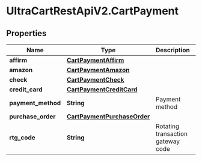 # UltraCartRestApiV2.CartPayment

## Properties
Name | Type | Description | Notes
------------ | ------------- | ------------- | -------------
**affirm** | [**CartPaymentAffirm**](CartPaymentAffirm.md) |  | [optional] 
**amazon** | [**CartPaymentAmazon**](CartPaymentAmazon.md) |  | [optional] 
**check** | [**CartPaymentCheck**](CartPaymentCheck.md) |  | [optional] 
**credit_card** | [**CartPaymentCreditCard**](CartPaymentCreditCard.md) |  | [optional] 
**payment_method** | **String** | Payment method | [optional] 
**purchase_order** | [**CartPaymentPurchaseOrder**](CartPaymentPurchaseOrder.md) |  | [optional] 
**rtg_code** | **String** | Rotating transaction gateway code | [optional] 


